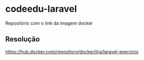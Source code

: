 # codeedu-laravel
Repositório com o link da imagem docker

## Resolução

https://hub.docker.com/repository/docker/lira/laravel-exercicio
